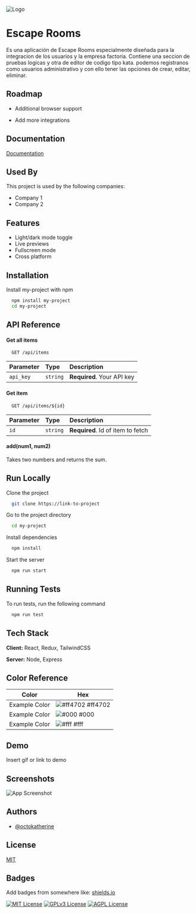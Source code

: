 
![Logo](https://femcoders.factoriaf5.org/wp-content/uploads/2021/12/factoria-web.png)


# Escape Rooms

Es una aplicación de Escape Rooms especialmente diseñada para la integracion de los usuarios y la empresa factoria. Contiene una seccion de pruebas logicas y otra de editor de codigo tipo kata. podemos registranos como usuarios administrativo y con ello tener las opciones de crear, editar, eliminar. 


## Roadmap

- Additional browser support

- Add more integrations


## Documentation

[Documentation](https://escaperoom.atlassian.net/jira/software/projects/ER/boards/1)


## Used By

This project is used by the following companies:

- Company 1
- Company 2


## Features

- Light/dark mode toggle
- Live previews
- Fullscreen mode
- Cross platform


## Installation

Install my-project with npm

```bash
  npm install my-project
  cd my-project
```
    
## API Reference

#### Get all items

```http
  GET /api/items
```

| Parameter | Type     | Description                |
| :-------- | :------- | :------------------------- |
| `api_key` | `string` | **Required**. Your API key |

#### Get item

```http
  GET /api/items/${id}
```

| Parameter | Type     | Description                       |
| :-------- | :------- | :-------------------------------- |
| `id`      | `string` | **Required**. Id of item to fetch |

#### add(num1, num2)

Takes two numbers and returns the sum.


## Run Locally

Clone the project

```bash
  git clone https://link-to-project
```

Go to the project directory

```bash
  cd my-project
```

Install dependencies

```bash
  npm install
```

Start the server

```bash
  npm run start
```


## Running Tests

To run tests, run the following command

```bash
  npm run test
```


## Tech Stack

**Client:** React, Redux, TailwindCSS

**Server:** Node, Express

## Color Reference

| Color             | Hex                                                                |
| ----------------- | ------------------------------------------------------------------ |
| Example Color | ![#ff4702](https://via.placeholder.com/10/ff4702?text=+) #ff4702 |
| Example Color | ![#000](https://via.placeholder.com/10/000?text=+) #000|
| Example Color | ![#fff](https://via.placeholder.com/10/fff?text=+) #fff |


## Demo

Insert gif or link to demo


## Screenshots

![App Screenshot](https://via.placeholder.com/468x300?text=App+Screenshot+Here)


## Authors

- [@octokatherine](https://www.github.com/octokatherine)


## License

[MIT](https://choosealicense.com/licenses/mit/)


## Badges

Add badges from somewhere like: [shields.io](https://shields.io/)

[![MIT License](https://img.shields.io/badge/License-MIT-green.svg)](https://choosealicense.com/licenses/mit/)
[![GPLv3 License](https://img.shields.io/badge/License-GPL%20v3-yellow.svg)](https://opensource.org/licenses/)
[![AGPL License](https://img.shields.io/badge/license-AGPL-blue.svg)](http://www.gnu.org/licenses/agpl-3.0)

